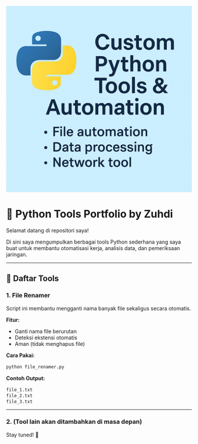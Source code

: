 ![Thumnail](https://github.com/JimZ0707/python-tools-portfolio/blob/main/ChatGPT%20Image%20Oct%2030%2C%202025%2C%2012_55_22%20PM.png)
# 🐍 Python Tools Portfolio by Zuhdi

Selamat datang di repositori saya!

Di sini saya mengumpulkan berbagai tools Python sederhana yang saya buat untuk membantu otomatisasi kerja, analisis data, dan pemeriksaan jaringan.

---

## 🧩 Daftar Tools

### 1. File Renamer
Script ini membantu mengganti nama banyak file sekaligus secara otomatis.

**Fitur:**
- Ganti nama file berurutan
- Deteksi ekstensi otomatis
- Aman (tidak menghapus file)

**Cara Pakai:**
```bash
python file_renamer.py
```

**Contoh Output:**
```
file_1.txt
file_2.txt
file_3.txt
```

---

### 2. (Tool lain akan ditambahkan di masa depan)
Stay tuned! 🚀
